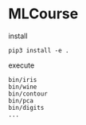 # MLCourse

install

```
pip3 install -e .
```

execute

```
bin/iris
bin/wine
bin/contour
bin/pca
bin/digits
...
```
